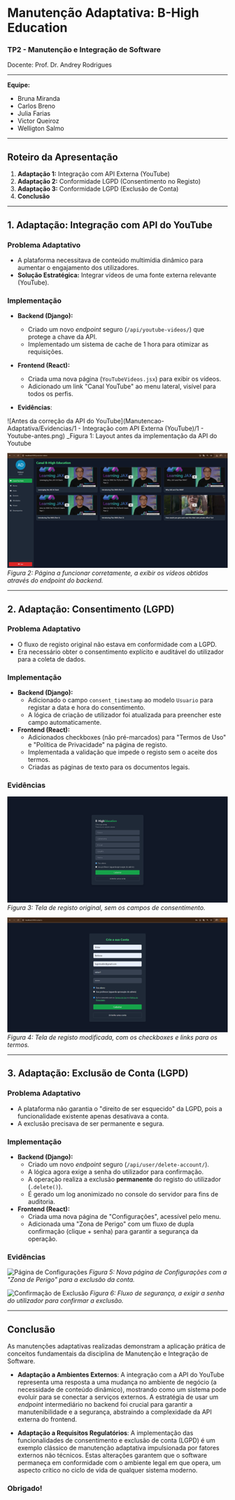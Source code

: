 # Manutenção Adaptativa: B-High Education

### TP2 - Manutenção e Integração de Software
Docente: Prof. Dr. Andrey Rodrigues

---

**Equipe:**
* Bruna Miranda
* Carlos Breno
* Julia Farias
* Victor Queiroz
* Welligton Salmo

---

## Roteiro da Apresentação

1.  **Adaptação 1:** Integração com API Externa (YouTube)
2.  **Adaptação 2:** Conformidade LGPD (Consentimento no Registo)
3.  **Adaptação 3:** Conformidade LGPD (Exclusão de Conta)
4.  **Conclusão**

---

## 1. Adaptação: Integração com API do YouTube

### Problema Adaptativo
* A plataforma necessitava de conteúdo multimídia dinâmico para aumentar o engajamento dos utilizadores.
* **Solução Estratégica:** Integrar vídeos de uma fonte externa relevante (YouTube).

### Implementação
* **Backend (Django):**
    * Criado um novo *endpoint* seguro (`/api/youtube-videos/`) que protege a chave da API.
    * Implementado um sistema de cache de 1 hora para otimizar as requisições.
* **Frontend (React):**
    * Criada uma nova página (`YouTubeVideos.jsx`) para exibir os vídeos.
    * Adicionado um link "Canal YouTube" ao menu lateral, visível para todos os perfis.

* **Evidências**:

![Antes da correção da API do YouTube](Manutencao-Adaptativa/Evidencias/1 - Integração com API Externa (YouTube)/1 - Youtube-antes.png)
_Figura 1: Layout antes da implementação da API do Youtube

![Depois da correção da API do YouTube](./evidencias/1%20-%20Integra%C3%A7%C3%A3o%20com%20API%20Externa%20(Youtube)/2%20-%20Youtube-agora.png)
_Figura 2: Página a funcionar corretamente, a exibir os vídeos obtidos através do endpoint do backend._

---

## 2. Adaptação: Consentimento (LGPD)

### Problema Adaptativo
* O fluxo de registo original não estava em conformidade com a LGPD.
* Era necessário obter o consentimento explícito e auditável do utilizador para a coleta de dados.

### Implementação
* **Backend (Django):**
    * Adicionado o campo `consent_timestamp` ao modelo `Usuario` para registar a data e hora do consentimento.
    * A lógica de criação de utilizador foi atualizada para preencher este campo automaticamente.
* **Frontend (React):**
    * Adicionados checkboxes (não pré-marcados) para "Termos de Uso" e "Política de Privacidade" na página de registo.
    * Implementada a validação que impede o registo sem o aceite dos termos.
    * Criadas as páginas de texto para os documentos legais.

### Evidências

![Tela de Cadastro Antes](./evidencias/2%20-%20Conformidade%20LGPD%20(Consentimento%20no%20Registo)/1%20-LGPD-cadastro-antes.png)
_Figura 3: Tela de registo original, sem os campos de consentimento._

![Tela de Cadastro Depois](./evidencias/2%20-%20Conformidade%20LGPD%20(Consentimento%20no%20Registo)/2%20-LGPD-cadastro-agora.png)
_Figura 4: Tela de registo modificada, com os checkboxes e links para os termos._

---

## 3. Adaptação: Exclusão de Conta (LGPD)

### Problema Adaptativo
* A plataforma não garantia o "direito de ser esquecido" da LGPD, pois a funcionalidade existente apenas desativava a conta.
* A exclusão precisava de ser permanente e segura.

### Implementação
* **Backend (Django):**
    * Criado um novo *endpoint* seguro (`/api/user/delete-account/`).
    * A lógica agora exige a senha do utilizador para confirmação.
    * A operação realiza a exclusão **permanente** do registo do utilizador (`.delete()`).
    * É gerado um log anonimizado no console do servidor para fins de auditoria.
* **Frontend (React):**
    * Criada uma nova página de "Configurações", acessível pelo menu.
    * Adicionada uma "Zona de Perigo" com um fluxo de dupla confirmação (clique + senha) para garantir a segurança da operação.

### Evidências

![Página de Configurações](./evidencias/3%20-%20Conformidade%20LGPD%20(Exclus%C3%A3o%20de%20Conta)/1%20-LGPD-exclus%C3%A3o-antes.png)
_Figura 5: Nova página de Configurações com a "Zona de Perigo" para a exclusão da conta._

![Confirmação de Exclusão](./evidencias/3%20-%20Conformidade%20LGPD%20(Exclus%C3%A3o%20de%20Conta)/3%20-LGPD-exclus%C3%A3o-agora.png)
_Figura 6: Fluxo de segurança, a exigir a senha do utilizador para confirmar a exclusão._

---

## Conclusão

As manutenções adaptativas realizadas demonstram a aplicação prática de conceitos fundamentais da disciplina de Manutenção e Integração de Software.

* **Adaptação a Ambientes Externos**: A integração com a API do YouTube representa uma resposta a uma mudança no ambiente de negócio (a necessidade de conteúdo dinâmico), mostrando como um sistema pode evoluir para se conectar a serviços externos. A estratégia de usar um *endpoint* intermediário no backend foi crucial para garantir a manutenibilidade e a segurança, abstraindo a complexidade da API externa do frontend.

* **Adaptação a Requisitos Regulatórios**: A implementação das funcionalidades de consentimento e exclusão de conta (LGPD) é um exemplo clássico de manutenção adaptativa impulsionada por fatores externos não técnicos. Estas alterações garantem que o software permaneça em conformidade com o ambiente legal em que opera, um aspecto crítico no ciclo de vida de qualquer sistema moderno.


### Obrigado!
